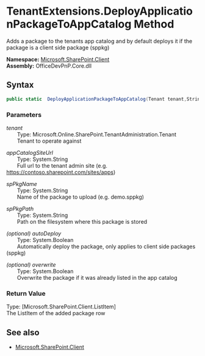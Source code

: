# TenantExtensions.DeployApplicationPackageToAppCatalog Method  
Adds a package to the tenants app catalog and by default deploys it if the package is a client side package (sppkg)  

**Namespace:** [Microsoft.SharePoint.Client](Microsoft.SharePoint.Client.md)  
**Assembly:** OfficeDevPnP.Core.dll  
## Syntax
```C#
public static  DeployApplicationPackageToAppCatalog(Tenant tenant,String appCatalogSiteUrl,String spPkgName,String spPkgPath,Boolean autoDeploy,Boolean overwrite)
```
### Parameters
*tenant*  
&emsp;&emsp;Type: Microsoft.Online.SharePoint.TenantAdministration.Tenant  
&emsp;&emsp;Tenant to operate against  
  
*appCatalogSiteUrl*  
&emsp;&emsp;Type: System.String  
&emsp;&emsp;Full url to the tenant admin site (e.g. https://contoso.sharepoint.com/sites/apps)   
  
*spPkgName*  
&emsp;&emsp;Type: System.String  
&emsp;&emsp;Name of the package to upload (e.g. demo.sppkg)   
  
*spPkgPath*  
&emsp;&emsp;Type: System.String  
&emsp;&emsp;Path on the filesystem where this package is stored  
  
*(optional) autoDeploy*  
&emsp;&emsp;Type: System.Boolean  
&emsp;&emsp;Automatically deploy the package, only applies to client side packages (sppkg)  
  
*(optional) overwrite*  
&emsp;&emsp;Type: System.Boolean  
&emsp;&emsp;Overwrite the package if it was already listed in the app catalog  
  
### Return Value
Type: [Microsoft.SharePoint.Client.ListItem]  
The ListItem of the added package row

## See also
- [Microsoft.SharePoint.Client](Microsoft.SharePoint.Client.md)
